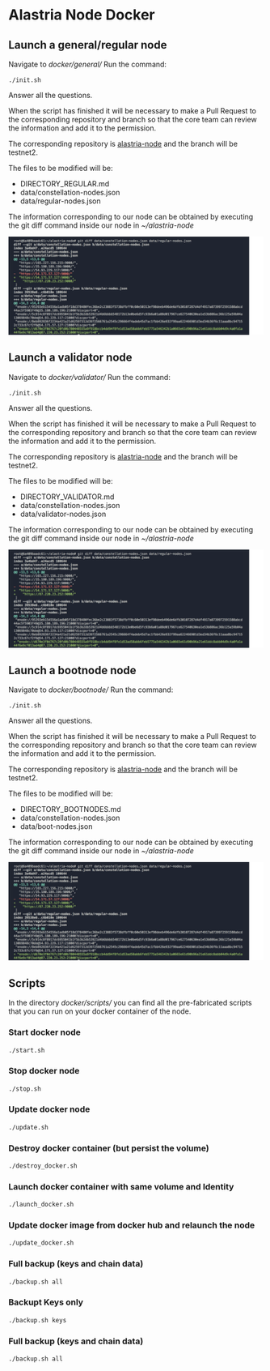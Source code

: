 # Alastria Node Docker

## Launch a general/regular node
Navigate to *docker/general/*
Run the command:
```
./init.sh
```
Answer all the questions.

When the script has finished it will be necessary to make a Pull Request to the corresponding repository and branch so that the core team can review the information and add it to the permission.

The corresponding repository is [alastria-node](https://github.com/alastria/alastria-node/tree/testnet2) and the branch will be testnet2.

The files to be modified will be:
* DIRECTORY_REGULAR.md
* data/constellation-nodes.json
* data/regular-nodes.json

The information corresponding to our node can be obtained by executing the git diff command inside our node in *~/alastria-node*

![File Changes](../images/diffs_regular.png)

## Launch a validator node
Navigate to *docker/validator/*
Run the command:
```
./init.sh
```
Answer all the questions.

When the script has finished it will be necessary to make a Pull Request to the corresponding repository and branch so that the core team can review the information and add it to the permission.

The corresponding repository is [alastria-node](https://github.com/alastria/alastria-node/tree/testnet2) and the branch will be testnet2.

The files to be modified will be:
* DIRECTORY_VALIDATOR.md
* data/constellation-nodes.json
* data/validator-nodes.json

The information corresponding to our node can be obtained by executing the git diff command inside our node in *~/alastria-node*

![File Changes](../images/diffs_regular.png)
## Launch a bootnode node
Navigate to *docker/bootnode/*
Run the command:
```
./init.sh
```
Answer all the questions.

When the script has finished it will be necessary to make a Pull Request to the corresponding repository and branch so that the core team can review the information and add it to the permission.

The corresponding repository is [alastria-node](https://github.com/alastria/alastria-node/tree/testnet2) and the branch will be testnet2.

The files to be modified will be:
* DIRECTORY_BOOTNODES.md
* data/constellation-nodes.json
* data/boot-nodes.json

The information corresponding to our node can be obtained by executing the git diff command inside our node in *~/alastria-node*

![File Changes](../images/diffs_regular.png)


## Scripts
In the directory *docker/scripts/* you can find all the pre-fabricated scripts that you can run on your docker container of the node.
### Start docker node
```bash
./start.sh
```
### Stop docker node
```bash
./stop.sh
```
### Update docker node
```bash
./update.sh
```
### Destroy docker container (but persist the volume)
```bash
./destroy_docker.sh
```
### Launch docker container with same volume and Identity
```bash
./launch_docker.sh
```
### Update docker image from docker hub and relaunch the node
```bash
./update_docker.sh
```
### Full backup (keys and chain data)
```bash
./backup.sh all
```
### Backupt Keys only
```bash
./backup.sh keys
```

### Full backup (keys and chain data)
```bash
./backup.sh all
```